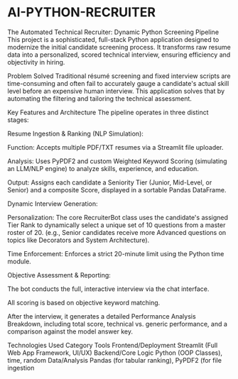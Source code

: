 # AI-PYTHON-RECRUITER
The Automated Technical Recruiter: Dynamic Python Screening Pipeline
This project is a sophisticated, full-stack Python application designed to modernize the initial candidate screening process. It transforms raw resume data into a personalized, scored technical interview, ensuring efficiency and objectivity in hiring.

Problem Solved
Traditional résumé screening and fixed interview scripts are time-consuming and often fail to accurately gauge a candidate's actual skill level before an expensive human interview. This application solves that by automating the filtering and tailoring the technical assessment.

Key Features and Architecture
The pipeline operates in three distinct stages:

Resume Ingestion & Ranking (NLP Simulation):

Function: Accepts multiple PDF/TXT resumes via a Streamlit file uploader.

Analysis: Uses PyPDF2 and custom Weighted Keyword Scoring (simulating an LLM/NLP engine) to analyze skills, experience, and education.

Output: Assigns each candidate a Seniority Tier (Junior, Mid-Level, or Senior) and a composite Score, displayed in a sortable Pandas DataFrame.

Dynamic Interview Generation:

Personalization: The core RecruiterBot class uses the candidate's assigned Tier Rank to dynamically select a unique set of 10 questions from a master roster of 20. (e.g., Senior candidates receive more Advanced questions on topics like Decorators and System Architecture).

Time Enforcement: Enforces a strict 20-minute limit using the Python time module.

Objective Assessment & Reporting:

The bot conducts the full, interactive interview via the chat interface.

All scoring is based on objective keyword matching.

After the interview, it generates a detailed Performance Analysis Breakdown, including total score, technical vs. generic performance, and a comparison against the model answer key.

Technologies Used
Category	Tools
Frontend/Deployment	Streamlit (Full Web App Framework, UI/UX)
Backend/Core Logic	Python (OOP Classes), time, random
Data/Analysis	Pandas (for tabular ranking), PyPDF2 (for file ingestion
